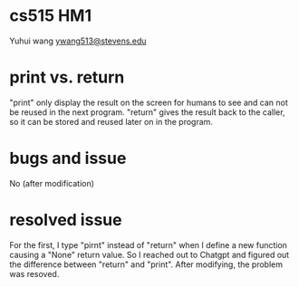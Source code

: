 # cs515 HM1
Yuhui wang ywang513@stevens.edu
# print vs. return 
"print" only display the result on the screen for humans to see and can not be reused in the next program. "return" gives the result back to the caller, so it can be stored and reused later on in the program.
# bugs and issue
No (after modification)
# resolved issue 
For the first, I type "pirnt" instead of "return" when I define a new function causing a "None" return value. So I reached out to Chatgpt and figured out the difference between "return" and "print". After modifying, the problem was resoved.

